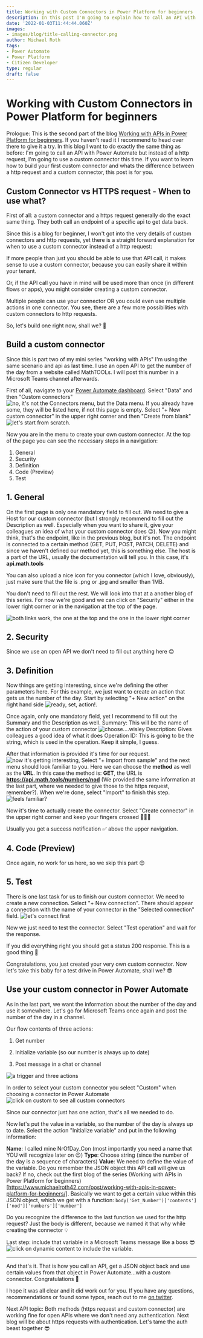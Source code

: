 ```yaml
---
title: Working with Custom Connectors in Power Platform for beginners
description: In this post I'm going to explain how to call an API with a custom connector and how to use it in Power Automate
date: '2022-01-03T11:44:44.060Z'
images: 
- images/blog/title-calling-connector.png
author: Michael Roth
tags: 
- Power Automate
- Power Platform
- Citizen Developer
type: regular
draft: false
---
```


# Working with Custom Connectors in Power Platform for beginners

Prologue: This is the second part of the blog [Working with APIs in Power Platform for beginners](https://www.michaelroth42.com/post/working-with-apis-in-power-platform-for-beginners/). If you haven't read it I recommend to head over there to give it a try.
In this blog I want to do exactly the same thing as before: I'm going to call an API with Power Automate but instead of a http request, I'm going to use a custom connector this time. If you want to learn how to build your first custom connector and whats the difference between a http request and a custom connector, this post is for you.

## Custom Connector vs HTTPS request - When to use what?

First of all: a custom connector and a https request generally do the exact same thing. They both call an endpoint of a specific api to get data back.

Since this is a blog for beginner, I won't got into the very details of custom connectors and http requests, yet there is a straight forward explanation for when to use a custom connector instead of a http request:

If more people than just you should be able to use that API call, it makes sense to use a custom connector, because you can easily share it within your tenant.

Or, if the API call you have in mind will be used more than once (in different flows or apps), you might consider creating a custom connector.

Multiple people can use your connector OR you could even use multiple actions in one connector. You see, there are a few more possibilities with custom connectors to http requests.

So, let's build one right now, shall we? 👏

## Build a custom connector

Since this is part two of my mini series "working with APIs" I'm using the same scenario and api as last time. I use an open API to get the number of the day from a website called MathTOOLs. I will post this number in a Microsoft Teams channel afterwards.

First of all, navigate to your [Power Automate dashboard](www.flow.microsoft.com). Select "Data" and then "Custom connectors" ![no, it's not the Connectors menu, but the Data menu](https://github.com/MichaelRoth42/Juicy-Blog-Stuff/blob/main/assets/images/blog/custom-connector-1.png). If you already have some, they will be listed here, if not this page is empty. Select "+ New custom connector" in the upper right corner and then "Create from blank" ![let's start from scratch](https://github.com/MichaelRoth42/Juicy-Blog-Stuff/blob/main/assets/images/blog/custom-connector-2.png).

Now you are in the menu to create your own custom connector. At the top of the page you can see the necessary steps in a navigation:

1. General
2. Security
3. Definition
4. Code (Preview)
5. Test


## 1. General
On the first page is only one mandatory field to fill out. We need to give a Host for our custom connector (but I strongly recommend to fill out the Description as well. Especially when you want to share it, give your colleagues an idea of what your custom connector does 😉). Now you might think, that's the endpoint, like in the previous blog, but it's not. The endpoint is connected to a certain method (GET, PUT, POST, PATCH, DELETE) and since we haven't defined our method yet, this is something else. The host is a part of the URL, usually the documentation will tell you.
In this case, it's **api.math.tools**

You can also upload a nice icon for you connector (which I love, obviously), just make sure that the file is .png or .jpg and smaller than 1MB.

You don't need to fill out the rest. We will look into that at a another blog of this series. For now we're good and we can click on "Security" either in the lower right corner or in the navigation at the top of the page.

![both links work, the one at the top and the one in the lower right corner](https://github.com/MichaelRoth42/Juicy-Blog-Stuff/blob/main/assets/images/blog/custom-connector-3.png)

## 2. Security
Since we use an open API we don't need to fill out anything here 😊

## 3. Definition
Now things are getting interesting, since we're defining the other parameters here. For this example, we just want to create an action that gets us the number of the day.
Start by selecting "+ New action" on the right hand side ![ready, set, action!](https://github.com/MichaelRoth42/Juicy-Blog-Stuff/blob/main/assets/images/blog/custom-connector-4.png).

Once again, only one mandatory field, yet I recommend to fill out the Summary and the Description as well.
Summary: This will be the name of the action of your custom connector
![choose....wisley](https://github.com/MichaelRoth42/Juicy-Blog-Stuff/blob/main/assets/images/blog/custom-connector-5.png)
Description: Gives colleagues a good idea of what it does
Operation ID: This is going to be the string, which is used in the operation. Keep it simple, I guess.

After that information is provided it's time for our request. ![now it's getting interesting](https://github.com/MichaelRoth42/Juicy-Blog-Stuff/blob/main/assets/images/blog/custom-connector-6.png), Select "+ Import from sample" and the next menu should look familiar to you. Here we can choose the **method** as well as the **URL**.
In this case the method is: **GET**, the URL is **https://api.math.tools/numbers/nod**
(We provided the same information at the last part, where we needed to give those to the https request, remember?). When we're done, select "Import" to finish this step.
![feels familiar?](https://github.com/MichaelRoth42/Juicy-Blog-Stuff/blob/main/assets/images/blog/custom-connector-7.png)

Now it's time to actually create the connector. Select "Create connector" in the upper right corner and keep your fingers crossed 🤞🤞🤞

Usually you get a success notification ✅ above the upper navigation.

## 4. Code (Preview)
Once again, no work for us here, so we skip this part 😊

## 5. Test
There is one last task for us to finish our custom connector. We need to create a new connection. Select "+ New connection". 
There should appear a connection with the name of your connector in the "Selected connection" field.
![let's connect first](https://github.com/MichaelRoth42/Juicy-Blog-Stuff/blob/main/assets/images/blog/custom-connector-8.png)

Now we just need to test the connector. Select "Test operation" and wait for the response.

If you did everything right you should get a status 200 response. This is a good thing 🙂

Congratulations, you just created your very own custom connector. Now let's take this baby for a test drive in Power Automate, shall we? 😎

## Use your custom connector in Power Automate

As in the last part, we want the information about the number of the day and use it somewhere. Let's go for Microsoft Teams once again and post the number of the day in a channel.

Our flow contents of three actions:

1. Get number

2. Initialize variable (so our number is always up to date)

3. Post message in a chat or channel
 
![a trigger and three actions](https://github.com/MichaelRoth42/Juicy-Blog-Stuff/blob/main/assets/images/blog/custom-connector-9.png)

In order to select your custom connector you select "Custom" when choosing a connector in Power Automate ![click on custom to see all custom connectors](https://github.com/MichaelRoth42/Juicy-Blog-Stuff/blob/main/assets/images/blog/custom-connector-10.png)

Since our connector just has one action, that's all we needed to do. 

Now let's put the value in a variable, so the number of the day is always up to date. Select the action "Initialize variable" and put in the following information:

**Name**: I called mine NrOfDay_Con (most importantly you need a name that YOU will recognize later on 😉)
**Type**: Choose string (since the number of the day is a sequence of characters)
**Value**: We need to define the value of the variable. Do you remember the JSON object this API call will give us back? If no, check out the first blog of the series (Working with APIs in Power Platform for beginners)[https://www.michaelroth42.com/post/working-with-apis-in-power-platform-for-beginners/]. Basically we want to get a certain value within this JSON object, which we get with a function:
`body('Get_Number')['contents']['nod']['numbers']['number']`

Do you recognize the difference to the last function we used for the http request? Just the body is different, because we named it that why while creating the connector 💡

Last step: include that variable in a Microsoft Teams message like a boss 😎 
![click on dynamic content to include the variable](https://github.com/MichaelRoth42/Juicy-Blog-Stuff/blob/main/assets/images/blog/custom-connector-11.png).

---

And that's it. That is how you call an API, get a JSON object back and use certain values from that object in Power Automate...with a custom connector. Congratulations 🙂

I hope it was all clear and it did work out for you. If you have any questions, recommendations or found some typos, reach out to me [on twitter](https://twitter.com/MichaelRoth42).

Next API topic: Both methods (https request and custom connector) are working fine for open APIs where we don't need any authentication. Next blog will be about https requests with authentication. Let's tame the auth beast together 😎
